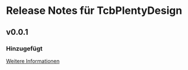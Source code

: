 # Release Notes für TcbPlentyDesign

## v0.0.1

### Hinzugefügt
[Weitere Informationen](https://developers.plentymarkets.com/marketplace/plugin-requirements#marketplace-changelog)